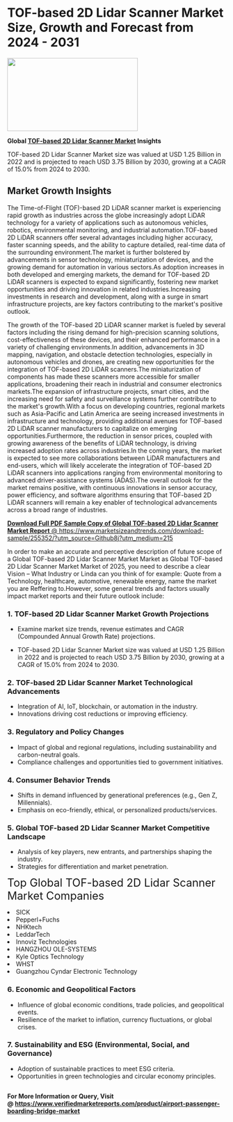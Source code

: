 <H1>TOF-based 2D Lidar Scanner Market Size, Growth and Forecast from 2024 - 2031</H1><img class="aligncenter size-medium wp-image-584254" src="https://thirdeyenews.in/wp-content/uploads/2024/09/Global-Market-Research-300x168.jpeg" alt="" width="300" height="168" /><p><strong>Global&nbsp;<a href="https://www.marketsizeandtrends.com/download-sample/255352/?utm_source=Github8j?utm_medium=215">TOF-based 2D Lidar Scanner Market</a> Insights</strong></p><p>TOF-based 2D Lidar Scanner Market size was valued at USD 1.25 Billion in 2022 and is projected to reach USD 3.75 Billion by 2030, growing at a CAGR of 15.0% from 2024 to 2030.</p><p><h2>Market Growth Insights</h2> <p>The Time-of-Flight (TOF)-based 2D LiDAR scanner market is experiencing rapid growth as industries across the globe increasingly adopt LiDAR technology for a variety of applications such as autonomous vehicles, robotics, environmental monitoring, and industrial automation.TOF-based 2D LiDAR scanners offer several advantages including higher accuracy, faster scanning speeds, and the ability to capture detailed, real-time data of the surrounding environment.The market is further bolstered by advancements in sensor technology, miniaturization of devices, and the growing demand for automation in various sectors.As adoption increases in both developed and emerging markets, the demand for TOF-based 2D LiDAR scanners is expected to expand significantly, fostering new market opportunities and driving innovation in related industries.Increasing investments in research and development, along with a surge in smart infrastructure projects, are key factors contributing to the market's positive outlook.</p> <p><a href="#"></a></p> <p>The growth of the TOF-based 2D LiDAR scanner market is fueled by several factors including the rising demand for high-precision scanning solutions, cost-effectiveness of these devices, and their enhanced performance in a variety of challenging environments.In addition, advancements in 3D mapping, navigation, and obstacle detection technologies, especially in autonomous vehicles and drones, are creating new opportunities for the integration of TOF-based 2D LiDAR scanners.The miniaturization of components has made these scanners more accessible for smaller applications, broadening their reach in industrial and consumer electronics markets.The expansion of infrastructure projects, smart cities, and the increasing need for safety and surveillance systems further contribute to the market's growth.With a focus on developing countries, regional markets such as Asia-Pacific and Latin America are seeing increased investments in infrastructure and technology, providing additional avenues for TOF-based 2D LiDAR scanner manufacturers to capitalize on emerging opportunities.Furthermore, the reduction in sensor prices, coupled with growing awareness of the benefits of LiDAR technology, is driving increased adoption rates across industries.In the coming years, the market is expected to see more collaborations between LiDAR manufacturers and end-users, which will likely accelerate the integration of TOF-based 2D LiDAR scanners into applications ranging from environmental monitoring to advanced driver-assistance systems (ADAS).The overall outlook for the market remains positive, with continuous innovations in sensor accuracy, power efficiency, and software algorithms ensuring that TOF-based 2D LiDAR scanners will remain a key enabler of technological advancements across a broad range of industries.</p> <p><a href="#"></p><p><span class=""><strong>Download Full PDF Sample Copy of Global TOF-based 2D Lidar Scanner Market Report</strong> @ <a href="https://www.marketsizeandtrends.com/download-sample/255352/?utm_source=Github8j?utm_medium=215" target="_blank">https://www.marketsizeandtrends.com/download-sample/255352/?utm_source=Github8j?utm_medium=215</a></span></p><p>In order to make an accurate and perceptive description of future scope of a Global&nbsp;TOF-based 2D Lidar Scanner Market Market as Global&nbsp;TOF-based 2D Lidar Scanner Market Market of 2025, you need to describe a clear Vision &ndash; What Industry or Linda can you think of for example: Quote from a Technology, healthcare, automotive, renewable energy, name the market you are Reffering to.However, some general trends and factors usually impact market reports and their future outlook include:</p><h3>1.&nbsp;<strong>TOF-based 2D Lidar Scanner Market Growth Projections</strong></h3><ul><li>Examine market size trends, revenue estimates and CAGR (Compounded Annual Growth Rate) projections.</li><li><p>TOF-based 2D Lidar Scanner Market size was valued at USD 1.25 Billion in 2022 and is projected to reach USD 3.75 Billion by 2030, growing at a CAGR of 15.0% from 2024 to 2030.</p></li></ul><h3>2.&nbsp;<strong>TOF-based 2D Lidar Scanner Market Technological Advancements</strong></h3><ul><li>Integration of AI, IoT, blockchain, or automation in the industry.</li><li>Innovations driving cost reductions or improving efficiency.</li></ul><h3>3.&nbsp;<strong>Regulatory and Policy Changes</strong></h3><ul><li>Impact of global and regional regulations, including sustainability and carbon-neutral goals.</li><li>Compliance challenges and opportunities tied to government initiatives.</li></ul><h3>4.&nbsp;<strong>Consumer Behavior Trends</strong></h3><ul><li>Shifts in demand influenced by generational preferences (e.g., Gen Z, Millennials).</li><li>Emphasis on eco-friendly, ethical, or personalized products/services.</li></ul><h3>5.&nbsp;<strong>Global TOF-based 2D Lidar Scanner Market Competitive Landscape</strong></h3><ul><li>Analysis of key players, new entrants, and partnerships shaping the industry.</li><li>Strategies for differentiation and market penetration.</li></ul><p data-pm-slice="1 1 []"><span style="color: inherit; font-family: inherit; font-size: 25px;">Top Global TOF-based 2D Lidar Scanner Market Companies</span></p><div class="" data-test-id=""><p><li>SICK</li><li> Pepperl+Fuchs</li><li> NHKtech</li><li> LeddarTech</li><li> Innoviz Technologies</li><li> HANGZHOU OLE-SYSTEMS</li><li> Kyle Optics Technology</li><li> WHST</li><li> Guangzhou Cyndar Electronic Technology</li></p></div><h3>6.&nbsp;<strong>Economic and Geopolitical Factors</strong></h3><ul><li>Influence of global economic conditions, trade policies, and geopolitical events.</li><li>Resilience of the market to inflation, currency fluctuations, or global crises.</li></ul><h3>7.&nbsp;<strong>Sustainability and ESG (Environmental, Social, and Governance)</strong></h3><ul><li>Adoption of sustainable practices to meet ESG criteria.</li><li>Opportunities in green technologies and circular economy principles.</li></ul><h2><strong style="font-size: 14px;">For More Information or Query, Visit @&nbsp;</strong><a style="background-color: #ffffff; font-size: 14px;" href="https://www.marketsizeandtrends.com/report/tof-based-2d-lidar-scanner-market/" target="_blank">https://www.verifiedmarketreports.com/product/airport-passenger-boarding-bridge-market</a></h2>